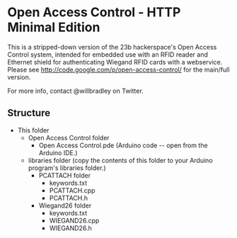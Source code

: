 Open Access Control - HTTP Minimal Edition
======================================

This is a stripped-down version of the 23b hackerspace's Open Access Control system, intended for embedded use with an RFID reader and Ethernet shield for authenticating Wiegand RFID cards with a webservice. Please see http://code.google.com/p/open-access-control/ for the main/full version.

For more info, contact @willbradley on Twitter.

Structure
---------

* This folder
  * Open Access Control folder
    * Open Access Control.pde (Arduino code -- open from the Arduino IDE.)
  * libraries folder (copy the contents of this folder to your Arduino program's libraries folder.)
    * PCATTACH folder
      * keywords.txt
      * PCATTACH.cpp
      * PCATTACH.h
    * Wiegand26 folder
      * keywords.txt
      * WIEGAND26.cpp
      * WIEGAND26.h
